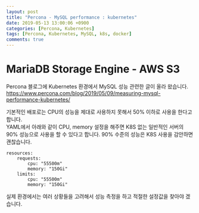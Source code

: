 ```yaml
---
layout: post
title: "Percona - MySQL performance : kubernetes"
date: 2019-05-13 13:00:06 +0900
categories: [Percona, Kubernetes]
tags: [Percona, Kubernetes, MySQL, k8s, docker]
comments: true
---
```

# MariaDB Storage Engine - AWS S3

Percona 블로그에 Kubernetes 환경에서 MySQL 성능 관련한 글이 올라 왔습니다.
https://www.percona.com/blog/2019/05/09/measuring-mysql-performance-kubernetes/

기본적인 배포로는 CPU의 성능을 제대로 사용하지 못해서 50% 이하로 사용을 한다고 합니다.  
YAML에서 아래와 같이 CPU, memory 설정을 해주면 K8S 없는 일반적인 서버의 90% 성능으로 사용을 할 수 있다고 합니다. 90% 수준의 성능은 K8S 사용을 감안하면 괜찮습니다.  

~~~
resources:
    requests:
        cpu: "55500m"
        memory: "150Gi"
    limits:
        cpu: "55500m"
        memory: "150Gi"
~~~

실제 환경에서는 여러 상황들을 고려해서 성능 측정을 하고 적절한 설정값을 찾아야 겠습니다.
